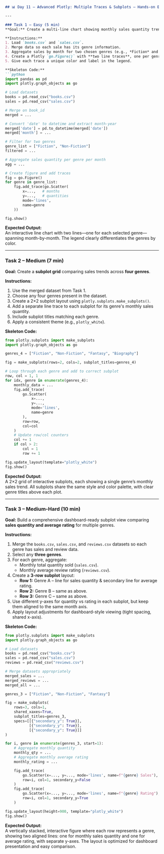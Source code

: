 ```markdown
## 📊 Day 11 – Advanced Plotly: Multiple Traces & Subplots – Hands-on Exercises  

---

### Task 1 – Easy (5 min)  
**Goal:** Create a multi-line chart showing monthly sales quantity trends for **two genres**.  

**Instructions:**  
1. Load `books.csv` and `sales.csv`.  
2. Merge data so each sale has its genre information.  
3. Aggregate sales by month for two chosen genres (e.g., *Fiction* and *Non-Fiction*).  
4. Create a Plotly `go.Figure()` with **two line traces**, one per genre.  
5. Give each trace a unique color and label in the legend.

**Skeleton Code:**
```python
import pandas as pd
import plotly.graph_objects as go

# Load datasets
books = pd.read_csv("books.csv")
sales = pd.read_csv("sales.csv")

# Merge on book_id
merged = ...

# Convert 'date' to datetime and extract month-year
merged['date'] = pd.to_datetime(merged['date'])
merged['month'] = ...

# Filter for two genres
genre_list = ["Fiction", "Non-Fiction"]
filtered = ...

# Aggregate sales quantity per genre per month
agg = ...

# Create figure and add traces
fig = go.Figure()
for genre in genre_list:
    fig.add_trace(go.Scatter(
        x=...,   # months
        y=...,   # quantities
        mode='lines',
        name=genre
    ))

fig.show()
```

**Expected Output:**  
An interactive line chart with two lines—one for each selected genre—spanning month-by-month. The legend clearly differentiates the genres by color.

---

### Task 2 – Medium (7 min)  
**Goal:** Create a **subplot grid** comparing sales trends across **four genres**.  

**Instructions:**  
1. Use the merged dataset from Task 1.  
2. Choose any four genres present in the dataset.  
3. Create a 2×2 subplot layout using `plotly.subplots.make_subplots()`.  
4. Add a separate line trace to each subplot for its genre's monthly sales quantity.  
5. Include subplot titles matching each genre.  
6. Apply a consistent theme (e.g., `plotly_white`).

**Skeleton Code:**
```python
from plotly.subplots import make_subplots
import plotly.graph_objects as go

genres_4 = ["Fiction", "Non-Fiction", "Fantasy", "Biography"]

fig = make_subplots(rows=2, cols=2, subplot_titles=genres_4)

# Loop through each genre and add to correct subplot
row, col = 1, 1
for idx, genre in enumerate(genres_4):
    monthly_data = ...
    fig.add_trace(
        go.Scatter(
            x=..., 
            y=..., 
            mode='lines', 
            name=genre
        ),
        row=row,
        col=col
    )
    # Update row/col counters
    col += 1
    if col > 2:
        col = 1
        row += 1

fig.update_layout(template="plotly_white")
fig.show()
```

**Expected Output:**  
A 2×2 grid of interactive subplots, each showing a single genre’s monthly sales trend. All subplots share the same style and color palette, with clear genre titles above each plot.

---

### Task 3 – Medium-Hard (10 min)  
**Goal:** Build a comprehensive dashboard-ready subplot view comparing **sales quantity and average rating** for multiple genres.  

**Instructions:**  
1. Merge the `books.csv`, `sales.csv`, and `reviews.csv` datasets so each genre has sales and review data.  
2. Select any **three genres**.  
3. For each genre, aggregate:  
   - Monthly total quantity sold (`sales.csv`).  
   - Monthly average review rating (`reviews.csv`).  
4. Create a **3-row subplot** layout:  
   - **Row 1:** Genre A – line for sales quantity & secondary line for average rating.  
   - **Row 2:** Genre B – same as above.  
   - **Row 3:** Genre C – same as above.  
5. Use different y-axes for quantity vs rating in each subplot, but keep them aligned to the same month axis.  
6. Apply layout adjustments for dashboard-style viewing (tight spacing, shared x-axis).

**Skeleton Code:**
```python
from plotly.subplots import make_subplots
import plotly.graph_objects as go

# Load datasets
books = pd.read_csv("books.csv")
sales = pd.read_csv("sales.csv")
reviews = pd.read_csv("reviews.csv")

# Merge datasets appropriately
merged_sales = ...
merged_reviews = ...
merged_all = ...

genres_3 = ["Fiction", "Non-Fiction", "Fantasy"]

fig = make_subplots(
    rows=3, cols=1, 
    shared_xaxes=True,
    subplot_titles=genres_3,
    specs=[[{"secondary_y": True}],
           [{"secondary_y": True}],
           [{"secondary_y": True}]]
)

for i, genre in enumerate(genres_3, start=1):
    # Aggregate monthly quantity
    monthly_qty = ...
    # Aggregate monthly average rating
    monthly_rating = ...

    fig.add_trace(
        go.Scatter(x=..., y=..., mode='lines', name=f"{genre} Sales"),
        row=i, col=1, secondary_y=False
    )
    fig.add_trace(
        go.Scatter(x=..., y=..., mode='lines', name=f"{genre} Rating"),
        row=i, col=1, secondary_y=True
    )

fig.update_layout(height=900, template="plotly_white")
fig.show()
```

**Expected Output:**  
A vertically stacked, interactive figure where each row represents a genre, showing two aligned lines: one for monthly sales quantity and one for average rating, with separate y-axes. The layout is optimized for dashboard presentation and easy comparison.
```